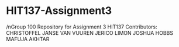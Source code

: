 # HIT137-Assignment3
/nGroup 100 Repository for Assignment 3 HIT137
Contributors:
CHRISTOFFEL JANSE VAN VUUREN
JERICO LIMON
JOSHUA HOBBS
MAFUJA AKHTAR
